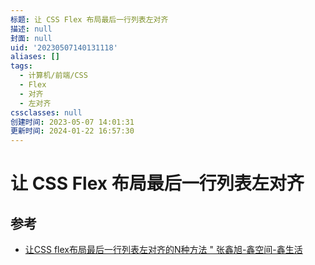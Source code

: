 ```yaml
---
标题: 让 CSS Flex 布局最后一行列表左对齐
描述: null
封面: null
uid: '20230507140131118'
aliases: []
tags:
  - 计算机/前端/CSS
  - Flex
  - 对齐
  - 左对齐
cssclasses: null
创建时间: 2023-05-07 14:01:31
更新时间: 2024-01-22 16:57:30
---
```


# 让 CSS Flex 布局最后一行列表左对齐

## 参考

- [让CSS flex布局最后一行列表左对齐的N种方法 " 张鑫旭-鑫空间-鑫生活](https://www.zhangxinxu.com/wordpress/2019/08/css-flex-last-align/)
